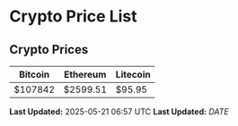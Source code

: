 # Crypto Price List

## Crypto Prices
| Bitcoin | Ethereum | Litecoin |
| ------- | -------- | -------- |
| $107842 | $2599.51 | $95.95 |
**Last Updated:** 2025-05-21 06:57 UTC
**Last Updated:** $DATE$
